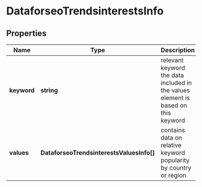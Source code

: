 # DataforseoTrendsinterestsInfo

## Properties

| Name | Type | Description | Notes |
|------------ | ------------- | ------------- | -------------|
**keyword** | **string** | relevant keyword<br>the data included in the values element is based on this keyword |[optional]|
**values** | **DataforseoTrendsinterestsValuesInfo[]** | contains data on relative keyword popularity by country or region |[optional]|